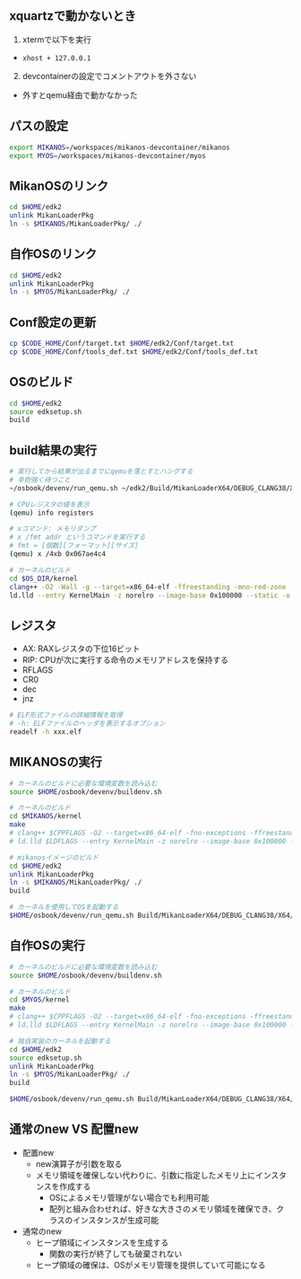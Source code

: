 ## xquartzで動かないとき

1. xtermで以下を実行
  - `xhost + 127.0.0.1`
2. devcontainerの設定でコメントアウトを外さない
  - 外すとqemu経由で動かなかった

## パスの設定

```bash
export MIKANOS=/workspaces/mikanos-devcontainer/mikanos
export MYOS=/workspaces/mikanos-devcontainer/myos
```

## MikanOSのリンク

```bash
cd $HOME/edk2
unlink MikanLoaderPkg
ln -s $MIKANOS/MikanLoaderPkg/ ./
```

## 自作OSのリンク

```bash
cd $HOME/edk2
unlink MikanLoaderPkg
ln -s $MYOS/MikanLoaderPkg/ ./
```

## Conf設定の更新

```bash
cp $CODE_HOME/Conf/target.txt $HOME/edk2/Conf/target.txt
cp $CODE_HOME/Conf/tools_def.txt $HOME/edk2/Conf/tools_def.txt
```

## OSのビルド

```bash
cd $HOME/edk2
source edksetup.sh
build
```

## build結果の実行

```bash
# 実行してから結果が出るまでにqemuを落とすとハングする
# 辛抱強く待つこと
~/osbook/devenv/run_qemu.sh ~/edk2/Build/MikanLoaderX64/DEBUG_CLANG38/X64/Loader.efi
```

```bash
# CPUレジスタの値を表示
(qemu) info registers

# xコマンド: メモリダンプ
# x /fmt addr というコマンドを実行する
# fmt = [個数][フォーマット][サイズ]
(qemu) x /4xb 0x067ae4c4
```

```bash
# カーネルのビルド
cd $OS_DIR/kernel
clang++ -O2 -Wall -g --target=x86_64-elf -ffreestanding -mno-red-zone -fno-exceptions -fno-rtti -std=c++17 -c main.cpp
ld.lld --entry KernelMain -z norelro --image-base 0x100000 --static -o kernel.elf main.o
```

## レジスタ

- AX: RAXレジスタの下位16ビット
- RIP: CPUが次に実行する命令のメモリアドレスを保持する
- RFLAGS
- CR0
- dec
- jnz

```bash
# ELF形式ファイルの詳細情報を取得
# -h: ELFファイルのヘッダを表示するオプション
readelf -h xxx.elf
```

## MIKANOSの実行

```bash
# カーネルのビルドに必要な環境変数を読み込む
source $HOME/osbook/devenv/buildenv.sh

# カーネルのビルド
cd $MIKANOS/kernel
make
# clang++ $CPPFLAGS -O2 --target=x86_64-elf -fno-exceptions -ffreestanding -c main.cpp
# ld.lld $LDFLAGS --entry KernelMain -z norelro --image-base 0x100000 --static -o kernel.elf main.o

# mikanosイメージのビルド
cd $HOME/edk2
unlink MikanLoaderPkg
ln -s $MIKANOS/MikanLoaderPkg/ ./
build

# カーネルを使用してOSを起動する
$HOME/osbook/devenv/run_qemu.sh Build/MikanLoaderX64/DEBUG_CLANG38/X64/Loader.efi $CODE_HOME/mikanos/kernel/kernel.elf
```

## 自作OSの実行

```bash
# カーネルのビルドに必要な環境変数を読み込む
source $HOME/osbook/devenv/buildenv.sh

# カーネルのビルド
cd $MYOS/kernel
make
# clang++ $CPPFLAGS -O2 --target=x86_64-elf -fno-exceptions -ffreestanding -c main.cpp
# ld.lld $LDFLAGS --entry KernelMain -z norelro --image-base 0x100000 --static -o kernel.elf main.o

# 独自実装のカーネルを起動する
cd $HOME/edk2
source edksetup.sh
unlink MikanLoaderPkg
ln -s $MYOS/MikanLoaderPkg/ ./
build

$HOME/osbook/devenv/run_qemu.sh Build/MikanLoaderX64/DEBUG_CLANG38/X64/Loader.efi $MYOS/kernel/kernel.elf
```

## 通常のnew VS 配置new

- 配置new
  - new演算子が引数を取る
  - メモリ領域を確保しない代わりに、引数に指定したメモリ上にインスタンスを作成する
    - OSによるメモリ管理がない場合でも利用可能
    - 配列と組み合わせれば、好きな大きさのメモリ領域を確保でき、クラスのインスタンスが生成可能
- 通常のnew
  - ヒープ領域にインスタンスを生成する
    - 関数の実行が終了しても破棄されない
  - ヒープ領域の確保は、OSがメモリ管理を提供していて可能になる
